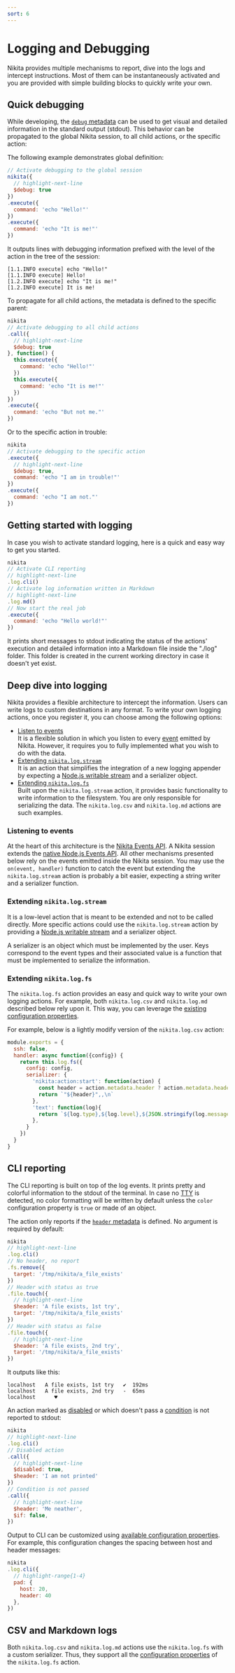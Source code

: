 ```yaml
---
sort: 6
---
```


# Logging and Debugging

Nikita provides multiple mechanisms to report, dive into the logs and intercept instructions. Most of them can be instantaneously activated and you are provided with simple building blocks to quickly write your own.

## Quick debugging

While developing, the [`debug` metadata](/current/metadata/debug/) can be used to get visual and detailed information in the standard output (stdout). This behavior can be propagated to the global Nikita session, to all child actions, or the specific action:

The following example demonstrates global definition:

```js
// Activate debugging to the global session
nikita({
  // highlight-next-line
  $debug: true
})
.execute({
  command: 'echo "Hello!"'
})
.execute({
  command: 'echo "It is me!"'
})
```

It outputs lines with debugging information prefixed with the level of the action in the tree of the session:

```
[1.1.INFO execute] echo "Hello!"
[1.1.INFO execute] Hello!
[1.2.INFO execute] echo "It is me!"
[1.2.INFO execute] It is me!
```

To propagate for all child actions, the metadata is defined to the specific parent: 

```js
nikita
// Activate debugging to all child actions
.call({
  // highlight-next-line
  $debug: true
}, function() {
  this.execute({
    command: 'echo "Hello!"'
  })
  this.execute({
    command: 'echo "It is me!"'
  })
})
.execute({
  command: 'echo "But not me."'
})
```

Or to the specific action in trouble:

```js
nikita
// Activate debugging to the specific action
.execute({
  // highlight-next-line
  $debug: true,
  command: 'echo "I am in trouble!"'
})
.execute({
  command: 'echo "I am not."'
})

```

## Getting started with logging

In case you wish to activate standard logging, here is a quick and easy way to get you started.

```js
nikita
// Activate CLI reporting
// highlight-next-line
.log.cli()
// Activate log information written in Markdown
// highlight-next-line
.log.md()
// Now start the real job
.execute({
  command: 'echo "Hello world!"'
})
```

It prints short messages to stdout indicating the status of the actions' execution and detailed information into a Markdown file inside the "./log" folder. This folder is created in the current working directory in case it doesn't yet exist.

## Deep dive into logging

Nikita provides a flexible architecture to intercept the information. Users can write logs to custom destinations in any format. To write your own logging actions, once you register it, you can choose among the following options:

- [Listen to events](#listening-to-events)   
  It is a flexible solution in which you listen to every [event](/current/usages/events/) emitted by Nikita. However, it requires you to fully implemented what you wish to do with the data.
- [Extending `nikita.log.stream`](#extending-nikitalogstream)   
  It is an action that simplifies the integration of a new logging appender by expecting a [Node.js writable stream](https://nodejs.org/api/stream.html#stream_writable_streams) and a serializer object.
- [Extending `nikita.log.fs`](#extending-nikitalogfs)   
  Built upon the `nikita.log.stream` action, it provides basic functionality to write information to the filesystem. You are only responsible for serializing the data. The `nikita.log.csv` and `nikita.log.md` actions are such examples.

### Listening to events

At the heart of this architecture is the [Nikita Events API](/current/usages/events/). A Nikita session extends the [native Node.js Events API](https://nodejs.org/api/events.html). All other mechanisms presented below rely on the events emitted inside the Nikita session. You may use the `on(event, handler)` function to catch the event but extending the `nikita.log.stream` action is probably a bit easier, expecting a string writer and a serializer function.

### Extending `nikita.log.stream`

It is a low-level action that is meant to be extended and not to be called directly. More specific actions could use the `nikita.log.stream` action by providing a [Node.js writable stream](https://nodejs.org/api/stream.html#stream_writable_streams) and a serializer object.

A serializer is an object which must be implemented by the user. Keys correspond to the event types and their associated value is a function that must be implemented to serialize the information.

### Extending `nikita.log.fs`

The `nikita.log.fs` action provides an easy and quick way to write your own logging actions. For example, both `nikita.log.csv` and `nikita.log.md` described below rely upon it. This way, you can leverage the [existing configuration properties](/current/actions/log/fs/#schema).

For example, below is a lightly modify version of the `nikita.log.csv` action:

```js
module.exports = {
  ssh: false,
  handler: async function({config}) {
    return this.log.fs({
      config: config,
      serializer: {
        'nikita:action:start': function(action) {
          const header = action.metadata.header ? action.metadata.header : action.metadata.position
          return `"${header}",,\n`
        },
        'text': function(log){
          return `${log.type},${log.level},${JSON.stringify(log.message)}\n`
        },
      }
    })
  }
}
```

## CLI reporting

The CLI reporting is built on top of the log events. It prints pretty and colorful information to the stdout of the terminal. In case no [TTY](https://en.wikipedia.org/wiki/Tty_(unix)) is detected, no color formatting will be written by default unless the `color` configuration property is `true` or made of an object.

The action only reports if the [`header` metadata](/current/metadata/header/) is defined. No argument is required by default:

```js
nikita
// highlight-next-line
.log.cli()
// No header, no report
.fs.remove({
  target: '/tmp/nikita/a_file_exists'
})
// Header with status as true
.file.touch({
  // highlight-next-line
  $header: 'A file exists, 1st try',
  target: '/tmp/nikita/a_file_exists'
})
// Header with status as false
.file.touch({
  // highlight-next-line
  $header: 'A file exists, 2nd try',
  target: '/tmp/nikita/a_file_exists'
})
```

It outputs like this:

```
localhost   A file exists, 1st try   ✔  192ms
localhost   A file exists, 2nd try   -  65ms
localhost      ♥  
```

An action marked as [disabled](/current/metadata/disabled/) or which doesn't pass a [condition](/current/usages/conditions/) is not reported to stdout:

```js
nikita
// highlight-next-line
.log.cli()
// Disabled action
.call({
  // highlight-next-line
  $disabled: true,
  $header: 'I am not printed'
})
// Condition is not passed
.call({
  // highlight-next-line
  $header: 'Me neather',
  $if: false,
})
```

Output to CLI can be customized using [available configuration properties](/current/actions/log/cli/#schema). For example, this configuration changes the spacing between host and header messages:

```js
nikita
.log.cli({
  // highlight-range{1-4}
  pad: {
    host: 20,
    header: 40
  },
})
```

## CSV and Markdown logs

Both `nikita.log.csv` and `nikita.log.md` actions use the `nikita.log.fs` with a custom serializer. Thus, they support all the [configuration properties](/current/actions/log/fs/#schema) of the `nikita.log.fs` action.
